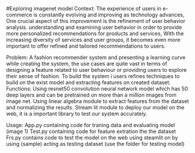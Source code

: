 #Exploring imagenet model 
Context: 
The experience of users in e-commerce is constantly evolving and improving as technology advances, 
One crucial aspect of this improvement is the refinement of user behavior analysis. 
understanding and examining user behavior in order to provide more personalized recommendations for products and services, 
With the increasing diversity of services and user groups, it becomes even more important to offer refined and tailored recommendations to users.

Problem: 
A fashion recommender system and presenting a learning curve while creating the system, the use cases are quite vast in terms of designing a feature related to user behaviour or providing users to explore their sense of fashion. 
To build the system i users refines techniques to build on the exist model and extracting features on created dataset.
Functions: 
Using resnet50 convolution neural network model which has 50 deep layers and can be pretrained on more than a million images from image net.
Using linear algebra module to extract features from the dataset and normalizing the results.
Stream lit module to deploy our model on the web, it is a important library to test our system accurately.

Usage:
App.py containing code for traning data and evaluating model (image 1)
Test.py containing code for feature extration the the dataset 
Frs.py contains code to test the model on the web using steamlit on by using (sample) acting as testing dataset (use the folder for testing model)
